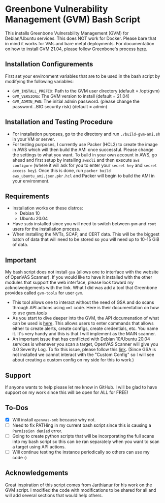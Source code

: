 # Greenbone Vulnerability Management (GVM) Bash Script
This installs Greenbone Vulnerability Management (GVM) for Debian/Ubuntu services. This does NOT work for Docker. Please bare that in mind it works for VMs and bare metal deployments. For documentation on how to install GVM 21.04, please follow Greenbone's process [here](https://greenbone.github.io/docs/gvm-21.04/index.html).

## Installation Configurements
First set your environment variables that are to be used in the bash script by modifying the following variables:
- `GVM_INSTALL_PREFIX`: Path to the GVM user directory (default = /opt/gvm)
- `GVM_VERSIONS`: The GVM version to install (default = 21.04)
- `GVM_ADMIN_PWD`: The initial admin password. (please change the password...BIG security risk) (default = admin)

## Installation and Testing Procedure
- For installation purposes, go to the directory and run `./build-gvm-ami.sh` in your VM or server.
- For testing purposes, I currently use Packer (HCL2) to create the image in AWS which will then build the AMI once successful. Please change the settings to what you want. To build in your own account in AWS, go ahead and first setup by installing `awscli` and then execute `aws configure` (where it will ask for you to enter your `secret key` and `secret access key`). Once this is done, run `packer build aws_ubuntu_ami.json.pkr.hcl` and Packer will begin to build the AMI in your environment.

## Requirements
- Installation works on these distros:
  - Debian 10
  - Ubuntu 20.04
- Have `sudo` installed since you will need to switch between `gvm` and `root` users for the installation process.
- When installing the NVTs, SCAP, and CERT data. This will be the biggest batch of data that will need to be stored so you will need up to 10-15 GiB of data.

## Important
My bash script does not install `gsa` (allows one to interface with the website of OpenVAS Scanner). If you would like to have it installed with the other modules that support the web interface, please look toward my acknolwedgements with the link. What I did was add a tool that Greenbone provides called `gvm-tools` for user `gvm`.
- This tool allows one to interact without the need of GSA and do scans through API actions using `xml` code. Here is their documentation on how to use [gvm-tools](https://docs.greenbone.net/GSM-Manual/gos-5/en/gmp.html)
- As you start to dive deeper into the GVM, the API documenation of what can be used is [here](https://docs.greenbone.net/API/GMP/gmp-20.08.html#command_create_config). This allows users to enter commands that allows either to create alerts, create configs, create credentials, etc. You name it. It's very handy and this is that I will implement as the MAIN scanner. 
- An important issue that has conflicted with Debian 10/Ubuntu 20.04 services is whenever you scan a target, OpenVAS Scanner will give you 0.0 Severity Log. To fix this issue, please follow this [link](https://community.greenbone.net/t/scan-severity-0-0-log/9554/3). (Since GSA is not installed we cannot interact with the "Custom Config" so I will see about creating a custom config on my side for this to work.)

## Support
If anyone wants to help please let me know in GitHub. I will be glad to have support on my work since this will be open for ALL for FREE!

## To-Dos
- [x] Will install `openvas-smb` because why not.
- [ ] Need to fix PATHing in my current bash script since this is causing a `Permission denied` error.
- [ ] Going to create python scripts that will be incorporating the full scans into my bash script so this can be ran separately when you want to scan a target using API actions.
- [ ] Will continue testing the instance periodically so others can use my code :)

## Acknowledgements
Great inspiration of this script comes from [Jarthianur](https://github.com/Jarthianur/gvm-install-script) for his work on the GVM script. I modified the code with modifications to be shared for all and will add several sections that would help others.

